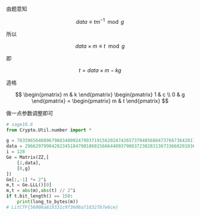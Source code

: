 由题意知


$$
data \equiv tm^{-1} \mod g
$$


所以


$$
data\times m \equiv t \mod g
$$


即


$$
t = data\times m -kg
$$


造格


$$
\begin{pmatrix}
m & k
\end{pmatrix}
\begin{pmatrix}
1 & c \\
0 & g
\end{pmatrix} = \begin{pmatrix}
m & t
\end{pmatrix}
$$


做一点参数调整即可

```py
# sage10.6
from Crypto.Util.number import *

g = 7835965640896798834809247993719156202474265737048568647376673642017466116106914666363462292416077666356578469725971587858259708356557157689066968453881547
data = 2966297990428234518470018601566644093790837230283136733660201036837070852272380968379055636436886428180671888655884680666354402224746495312632530221228498
i = 128
Ge = Matrix(ZZ,[
    [1,data],
    [0,g]
])
Ge[:,-1] *= 2^i
m,t = Ge.LLL()[0]
m,t = abs(m),abs(t) // 2^i
if t.bit_length() == 150:
    print(long_to_bytes(m))
# LitCTF{56008a819331c9f3608a718327b7e6ce}
```

